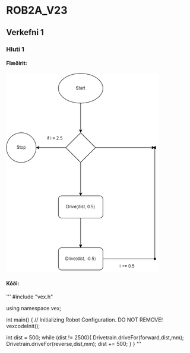 # ROB2A_V23

## Verkefni 1

### Hluti 1

#### Flæðirit: 

![ alt text for screen readers](https://github.com/BirgirBragi/ROB2A_V23/blob/main/Verkefni1/Verkefni%201.drawio.png) 

#### Kóði:
'''
#include "vex.h"

using namespace vex;

int main() {
  // Initializing Robot Configuration. DO NOT REMOVE!
  vexcodeInit();

  int dist = 500;
  while (dist != 2500){
    Drivetrain.driveFor(forward,dist,mm);
    Drivetrain.driveFor(reverse,dist,mm);
    dist += 500;
  }
}
'''
